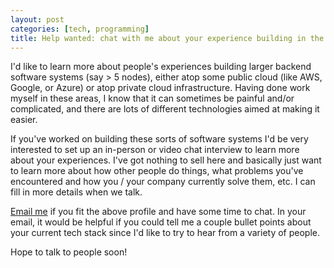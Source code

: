 ```yaml
---
layout: post
categories: [tech, programming]
title: Help wanted: chat with me about your experience building in the cloud
---
```


I'd like to learn more about people's experiences building larger backend software systems (say > 5 nodes), either atop some public cloud (like AWS, Google, or Azure) or atop private cloud infrastructure. Having done work myself in these areas, I know that it can sometimes be painful and/or complicated, and there are lots of different technologies aimed at making it easier. 

If you've worked on building these sorts of software systems I'd be very interested to set up an in-person or video chat interview to learn more about your experiences. I've got nothing to sell here and basically just want to learn more about how other people do things, what problems you've encountered and how you / your company currently solve them, etc. I can fill in more details when we talk.

[Email me](mailto:paul.chiusano@gmail.com) if you fit the above profile and have some time to chat. In your email, it would be helpful if you could tell me a couple bullet points about your current tech stack since I'd like to try to hear from a variety of people.

Hope to talk to people soon!
